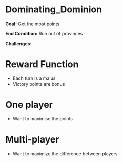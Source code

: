 # Dominating_Dominion

**Goal:** Get the most points

**End Condition:** Run out of provinces

**Challenges**:

# Reward Function
- Each turn is a malus
- Victory points are bonus

# One player
- Want to maximise the points

# Multi-player
- Want to maximize the difference between players
